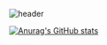![header](https://capsule-render.vercel.app/api?type=waving&color=auto&height=300&section=header&text=capsule%20render&fontSize=90)



[![Anurag's GitHub stats](https://github-readme-stats.vercel.app/api?username=hyejee0504&show_icons=true&theme=dracula)](https://github.com/anuraghazra/github-readme-stats)
